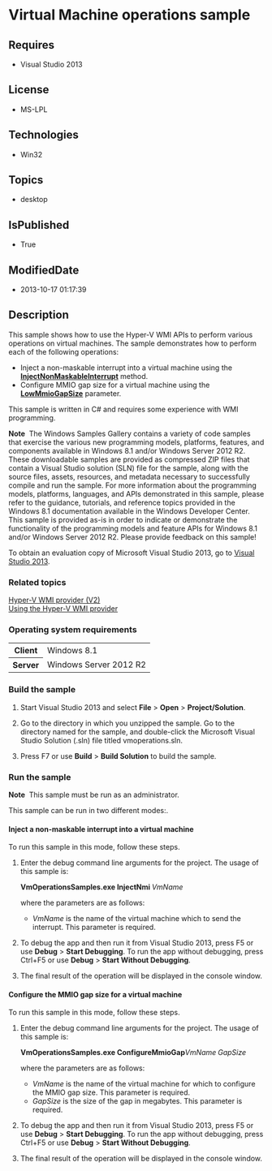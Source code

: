 # Virtual Machine operations sample
## Requires
* Visual Studio 2013
## License
* MS-LPL
## Technologies
* Win32
## Topics
* desktop
## IsPublished
* True
## ModifiedDate
* 2013-10-17 01:17:39
## Description

<div id="mainSection">
<p>This sample shows how to use the Hyper-V WMI APIs to perform various operations on virtual machines. The sample demonstrates how to perform each of the following operations:</p>
<ul>
<li>Inject a non-maskable interrupt into a virtual machine using the <a href="http://msdn.microsoft.com/en-us/library/windows/desktop/dn280534">
<b>InjectNonMaskableInterrupt</b></a> method. </li><li>Configure MMIO gap size for a virtual machine using the <a href="http://msdn.microsoft.com/en-us/library/windows/desktop/">
<b>LowMmioGapSize</b></a> parameter. </li></ul>
<p></p>
<p>This sample is written in C# and requires some experience with WMI programming.</p>
<p class="note"><b>Note</b>&nbsp;&nbsp;The Windows Samples Gallery contains a variety of code samples that exercise the various new programming models, platforms, features, and components available in Windows&nbsp;8.1 and/or Windows Server&nbsp;2012&nbsp;R2. These downloadable samples
 are provided as compressed ZIP files that contain a Visual Studio solution (SLN) file for the sample, along with the source files, assets, resources, and metadata necessary to successfully compile and run the sample. For more information about the programming
 models, platforms, languages, and APIs demonstrated in this sample, please refer to the guidance, tutorials, and reference topics provided in the Windows&nbsp;8.1 documentation available in the Windows Developer Center. This sample is provided as-is in order to
 indicate or demonstrate the functionality of the programming models and feature APIs for Windows&nbsp;8.1 and/or Windows Server&nbsp;2012&nbsp;R2. Please provide feedback on this sample!</p>
<p>To obtain an evaluation copy of Microsoft Visual Studio&nbsp;2013, go to <a href="http://go.microsoft.com/fwlink/p/?linkid=301697">
Visual Studio&nbsp;2013</a>.</p>
<h3><a id="related_topics"></a>Related topics</h3>
<dl><dt><a href="http://msdn.microsoft.com/en-us/library/windows/desktop/hh850319">Hyper-V WMI provider (V2)</a>
</dt><dt><a href="http://msdn.microsoft.com/en-us/library/windows/desktop/hh850310">Using the Hyper-V WMI provider</a>
</dt></dl>
<h3>Operating system requirements</h3>
<table>
<tbody>
<tr>
<th>Client</th>
<td><dt>Windows&nbsp;8.1 </dt></td>
</tr>
<tr>
<th>Server</th>
<td><dt>Windows Server&nbsp;2012&nbsp;R2 </dt></td>
</tr>
</tbody>
</table>
<h3>Build the sample</h3>
<ol>
<li>
<p>Start Visual Studio&nbsp;2013 and select <b>File</b> &gt; <b>Open</b> &gt; <b>Project/Solution</b>.</p>
</li><li>
<p>Go to the directory in which you unzipped the sample. Go to the directory named for the sample, and double-click the Microsoft Visual Studio Solution (.sln) file titled vmoperations.sln.</p>
</li><li>
<p>Press F7 or use <b>Build</b> &gt; <b>Build Solution</b> to build the sample.</p>
</li></ol>
<h3>Run the sample</h3>
<p></p>
<p class="note"><b>Note</b>&nbsp;&nbsp;This sample must be run as an administrator.</p>
<p></p>
<p>This sample can be run in two different modes:.</p>
<h4><a id="Inject_a_non-maskable_interrupt_into_a_virtual_machine"></a><a id="inject_a_non-maskable_interrupt_into_a_virtual_machine"></a><a id="INJECT_A_NON-MASKABLE_INTERRUPT_INTO_A_VIRTUAL_MACHINE"></a>Inject a non-maskable interrupt into a virtual
 machine</h4>
<p>To run this sample in this mode, follow these steps.</p>
<ol>
<li>
<p>Enter the debug command line arguments for the project. The usage of this sample is:</p>
<p><b>VmOperationsSamples.exe InjectNmi </b><i>VmName</i></p>
<p>where the parameters are as follows:</p>
<ul>
<li><i>VmName</i> is the name of the virtual machine which to send the interrupt. This parameter is required.
</li></ul>
<p></p>
</li><li>
<p>To debug the app and then run it from Visual Studio&nbsp;2013, press F5 or use <b>Debug</b> &gt;
<b>Start Debugging</b>. To run the app without debugging, press Ctrl&#43;F5 or use <b>
Debug</b> &gt; <b>Start Without Debugging</b>.</p>
</li><li>The final result of the operation will be displayed in the console window. </li></ol>
<h4><a id="Configure_the_MMIO_gap_size_for_a_virtual_machine"></a><a id="configure_the_mmio_gap_size_for_a_virtual_machine"></a><a id="CONFIGURE_THE_MMIO_GAP_SIZE_FOR_A_VIRTUAL_MACHINE"></a>Configure the MMIO gap size for a virtual machine</h4>
<p>To run this sample in this mode, follow these steps.</p>
<ol>
<li>
<p>Enter the debug command line arguments for the project. The usage of this sample is:</p>
<p><b>VmOperationsSamples.exe ConfigureMmioGap</b><i>VmName</i><b> </b><i>GapSize</i></p>
<p>where the parameters are as follows:</p>
<ul>
<li><i>VmName</i> is the name of the virtual machine for which to configure the MMIO gap size. This parameter is required.
</li><li><i>GapSize</i> is the size of the gap in megabytes. This parameter is required.
</li></ul>
<p></p>
</li><li>
<p>To debug the app and then run it from Visual Studio&nbsp;2013, press F5 or use <b>Debug</b> &gt;
<b>Start Debugging</b>. To run the app without debugging, press Ctrl&#43;F5 or use <b>
Debug</b> &gt; <b>Start Without Debugging</b>.</p>
</li><li>The final result of the operation will be displayed in the console window. </li></ol>
</div>

